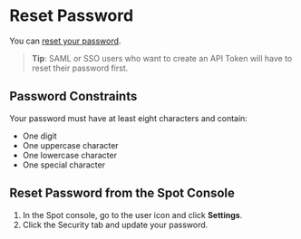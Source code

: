 # Reset Password

You can [reset your password](https://console.spotinst.com/?utm_source=website&utm_medium=header#/auth/recover).

> **Tip**: SAML or SSO users who want to create an API Token will have to reset their password first.

## Password Constraints

Your password must have at least eight characters and contain:

- One digit
- One uppercase character
- One lowercase character
- One special character

## Reset Password from the Spot Console

1. In the Spot console, go to the user icon and click **Settings**.
2. Click the Security tab and update your password.
